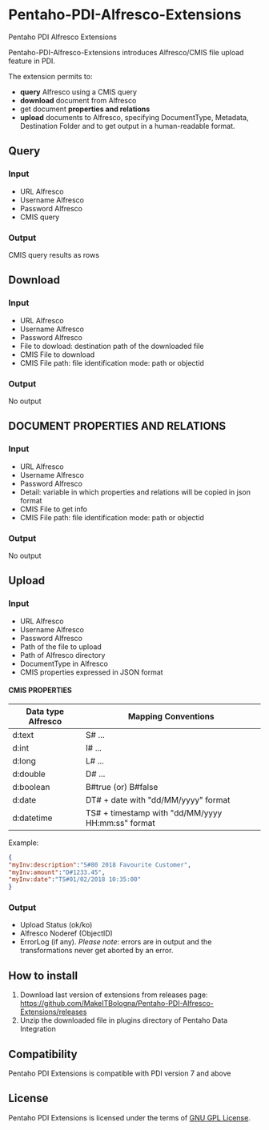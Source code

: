 # Pentaho-PDI-Alfresco-Extensions
Pentaho PDI Alfresco Extensions

Pentaho-PDI-Alfresco-Extensions introduces Alfresco/CMIS file upload feature in PDI.

The extension permits to: 
* **query** Alfresco using a CMIS query
* **download** document from Alfresco
* get document **properties and relations**
* **upload** documents to Alfresco, specifying  DocumentType, Metadata, Destination Folder and to get output in a human-readable format. 

## Query
### Input
* URL Alfresco
* Username Alfresco
* Password Alfresco
* CMIS query
### Output
CMIS query results as rows

## Download

### Input
* URL Alfresco
* Username Alfresco
* Password Alfresco
* File to dowload: destination path of the downloaded file
* CMIS File to download
* CMIS File path: file identification mode: path or objectid
### Output
No output

## DOCUMENT PROPERTIES AND RELATIONS

### Input
* URL Alfresco
* Username Alfresco
* Password Alfresco
* Detail: variable in which properties and relations will be copied in json format
* CMIS File to get info
* CMIS File path: file identification mode: path or objectid
### Output
No output

## Upload

### Input
* URL Alfresco
* Username Alfresco
* Password Alfresco
* Path of the file to upload
* Path of Alfresco directory
* DocumentType in Alfresco
* CMIS properties expressed in JSON format

#### CMIS PROPERTIES

| __Data type Alfresco__ | __Mapping Conventions__ |
|-------------|------------|
| d:text | S# ... | 
| d:int | I# ... | 
| d:long | L# ... |
| d:double | D# ... |
| d:boolean | B#true (or) B#false |
| d:date | DT# + date with "dd/MM/yyyy" format |
| d:datetime | TS# + timestamp with "dd/MM/yyyy HH:mm:ss" format |

Example:

```json
{
"myInv:description":"S#80 2018 Favourite Customer",
"myInv:amount":"D#1233.45",
"myInv:date":"TS#01/02/2018 10:35:00"
}
```

### Output
* Upload Status (ok/ko)
* Alfresco Noderef (ObjectID)
* ErrorLog (if any). *Please note*: errors are in output and the transformations never get aborted by an error.

## How to install
1) Download last version of extensions from releases page: https://github.com/MakeITBologna/Pentaho-PDI-Alfresco-Extensions/releases
2) Unzip the downloaded file in plugins directory of Pentaho Data Integration

## Compatibility

Pentaho PDI Extensions is compatible with PDI version 7 and above

## License

Pentaho PDI Extensions is licensed under the terms of [GNU GPL License](https://www.gnu.org/licenses/gpl-3.0.en.html).



